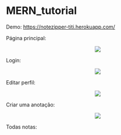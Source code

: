 # MERN_tutorial 

Demo: https://notezipper-titi.herokuapp.com/

Página principal:

<div align="center">
  <img src="https://user-images.githubusercontent.com/45744599/161388291-d65d8bee-42f3-4c01-9855-9eeb53dd16f6.png" />
  </div>

Login:

<div align="center">
<img src="https://user-images.githubusercontent.com/45744599/161388519-5e0f2e9e-621a-4fdb-ae57-c72c1dbe112f.png" />
    </div>

Editar perfil:

<div align="center">
<img src="https://user-images.githubusercontent.com/45744599/161388802-667b313c-6159-45a2-97b3-8bec20147e6a.png" />
  </div>

Criar uma anotação:

<div align="center">
<img src="https://user-images.githubusercontent.com/45744599/161388884-04783109-fc49-48f9-9927-593999670dc3.png" />
  </div>

Todas notas:

<div align="center">
<img src="https://user-images.githubusercontent.com/45744599/161389037-dc85b2d5-999c-4de2-9ac3-e62637fa650f.png />
      </div>
      

